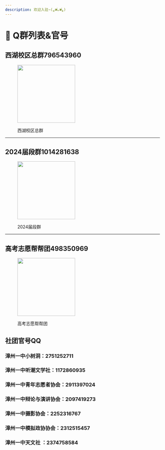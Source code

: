 ```yaml
---
description: 欢迎入驻~(⁎⁍̴̛ᴗ⁍̴̛⁎)
---
```


# 🐧 Q群列表&官号

## 西湖校区总群796543960



<figure><img src="../.gitbook/assets/4b652a07d31513add78a1c7db343be9.jpg" alt="" width="188"><figcaption><p>西湖校区总群</p></figcaption></figure>

***



## 2024届段群1014281638



<figure><img src="../.gitbook/assets/09490f087effce61f8d717c01af9950.jpg" alt="" width="188"><figcaption><p>2024届段群</p></figcaption></figure>

***



## 高考志愿帮帮团498350969



<figure><img src="../.gitbook/assets/5bdfbc10cd09e32b32e3a2e8345b59c.jpg" alt="" width="188"><figcaption><p>高考志愿帮帮团</p></figcaption></figure>



## 社团官号QQ

### 漳州一中小树洞：2751252711

### 漳州一中听潮文学社：1172860935

### 漳州一中青年志愿者协会：2911397024

### 漳州一中辩论与演讲协会：2097419273

### 漳州一中摄影协会：2252316767

### 漳州一中模拟政协协会：2312515457

### 漳州一中天文社 ：2374758584
